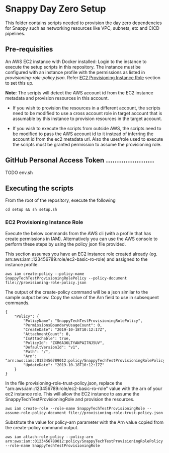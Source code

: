 # Snappy Day Zero Setup

This folder contains scripts needed to provision the day zero dependencies for Snappy such as networking resources like VPC, subnets, etc and CICD pipelines.

## Pre-requisities

An AWS EC2 instance with Docker installed:
Login to the instance to execute the setup scripts in this repository. The instance must be configured with an instance profile with the permissions as listed in _provisioning-role-policy.json_. Refer [EC2 Provisioning Instance Role](#EC2-Provisioning-Instance-Role) section to set this up.

**Note**: The scripts will detect the AWS account id from the EC2 instance metadata and provision resources in this account.

- If you wish to provision the resources in a different account, the scripts need to be modified to use a cross account role in target account that is assumable by this instance to provision resources in the target account.

- If you wish to execute the scripts from outside AWS, the scripts need to be modified to pass the AWS account id to it instead of inferring the account id from the ec2 metadata url. Also the user/role used to execute the scripts must be granted permission to assume the provisioning role.

## GitHub Personal Access Token ......................

TODO env.sh

## Executing the scripts

From the root of the repository, execute the following

```
cd setup && sh setup.sh

```

### EC2 Provisioning Instance Role

Execute the below commands from the AWS cli (with a profile that has create permissions in IAM). Alternatively you can use the AWS console to perform these steps by using the policy json file provided.

This section assumes you have an EC2 instance role created already (eg. arn:aws:iam::123456789:role/ec2-basic-ro-role) and assigned to the instance profile.

```
aws iam create-policy --policy-name SnappyTechTestProvisioningRolePolicy --policy-document file://provisioning-role-policy.json
```

The output of the create-policy command will be a json similar to the sample output below. Copy the value of the Arn field to use in subsequent commands.

```
{
    "Policy": {
        "PolicyName": "SnappyTechTestProvisioningRolePolicy",
        "PermissionsBoundaryUsageCount": 0,
        "CreateDate": "2019-10-18T10:12:17Z",
        "AttachmentCount": 0,
        "IsAttachable": true,
        "PolicyId": "ZXR6A36LTYANPAI7NJ5UV",
        "DefaultVersionId": "v1",
        "Path": "/",
        "Arn": "arn:aws:iam::0123456789012:policy/SnappyTechTestProvisioningRolePolicy",
        "UpdateDate": "2019-10-18T10:12:17Z"
    }
}
```

In the file provisioning-role-trust-policy.json, replace the "arn:aws:iam::123456789:role/ec2-basic-ro-role" value with the arn of your ec2 instance role. This will allow the EC2 instance to assume the SnappyTechTestProvisioningRole and provision the resources.

```
aws iam create-role --role-name SnappyTechTestProvisioningRole --assume-role-policy-document file://provisioning-role-trust-policy.json

```

Substitute the value for policy-arn parameter with the Arn value copied from the create-policy command output.

```
aws iam attach-role-policy --policy-arn arn:aws:iam::0123456789012:policy/SnappyTechTestProvisioningRolePolicy --role-name SnappyTechTestProvisioningRole

```
